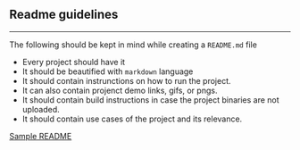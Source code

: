 ## Readme guidelines
---

The following should be kept in mind while creating a `README.md` file

* Every project should have it
* It should be beautified with `markdown` language
* It should contain instrunctions on how to run the project.
* It can also contain projenct demo links, gifs, or pngs. 
* It should contain build instructions in case the project binaries are not uploaded.
* It should contain use cases of the project and its relevance.

[Sample README](https://github.com/L04DB4L4NC3R/blep/blob/master/README.md)
